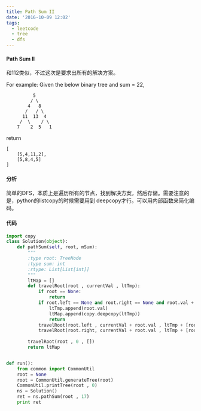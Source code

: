 ```yaml
---
title: Path Sum II
date: '2016-10-09 12:02'
tags:
  - leetcode
  - tree
  - dfs
---
```

#### Path Sum II

和112类似，不过这次是要求出所有的解决方案。

For example:
Given the below binary tree and sum = 22,

              5
             / \
            4   8
           /   / \
          11  13  4
         /  \    / \
        7    2  5   1
return

	[
   		[5,4,11,2],
   		[5,8,4,5]
	]

#### 分析

简单的DFS，本质上是遍历所有的节点，找到解决方案，然后存储。需要注意的是，python的listcopy的时候需要用到
deepcopy才行。可以用内部函数来简化编码。

#### 代码

```python
import copy
class Solution(object):
    def pathSum(self, root, mSum):
        """
        :type root: TreeNode
        :type sum: int
        :rtype: List[List[int]]
        """
        ltMap = []
        def travelRoot(root , currentVal , ltTmp):
            if root == None:
                return
            if root.left == None and root.right == None and root.val + currentVal == mSum:
                ltTmp.append(root.val)
                ltMap.append(copy.deepcopy(ltTmp))
                return
            travelRoot(root.left , currentVal + root.val , ltTmp + [root.val])
            travelRoot(root.right, currentVal + root.val , ltTmp + [root.val])
        
        travelRoot(root , 0 , [])
        return ltMap


def run():
    from common import CommonUtil
    root = None
    root = CommonUtil.generateTree(root)
    CommonUtil.printTree(root , 0)
    ns = Solution()
    ret = ns.pathSum(root , 17)
    print ret
```
